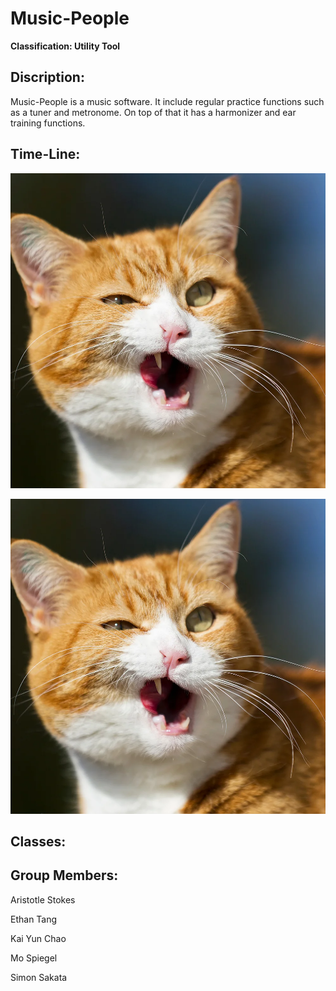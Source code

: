 # Music-People

**Classification: Utility Tool**

## Discription:
Music-People is a music software. It include regular practice functions such as a tuner and metronome. On top of that it has a harmonizer and ear training functions.

## Time-Line:

![Mock UI](https://github.com/Kai535813/Music-People/blob/main/Images/2AE14CDD-1265-470C-9B15F49024186C10_source.jpg.webp?raw=true)

![Diagram](https://github.com/Kai535813/Music-People/blob/main/Images/2AE14CDD-1265-470C-9B15F49024186C10_source.jpg.webp?raw=true)

## Classes:

## Group Members:

Aristotle Stokes

Ethan Tang

Kai Yun Chao

Mo Spiegel

Simon Sakata
